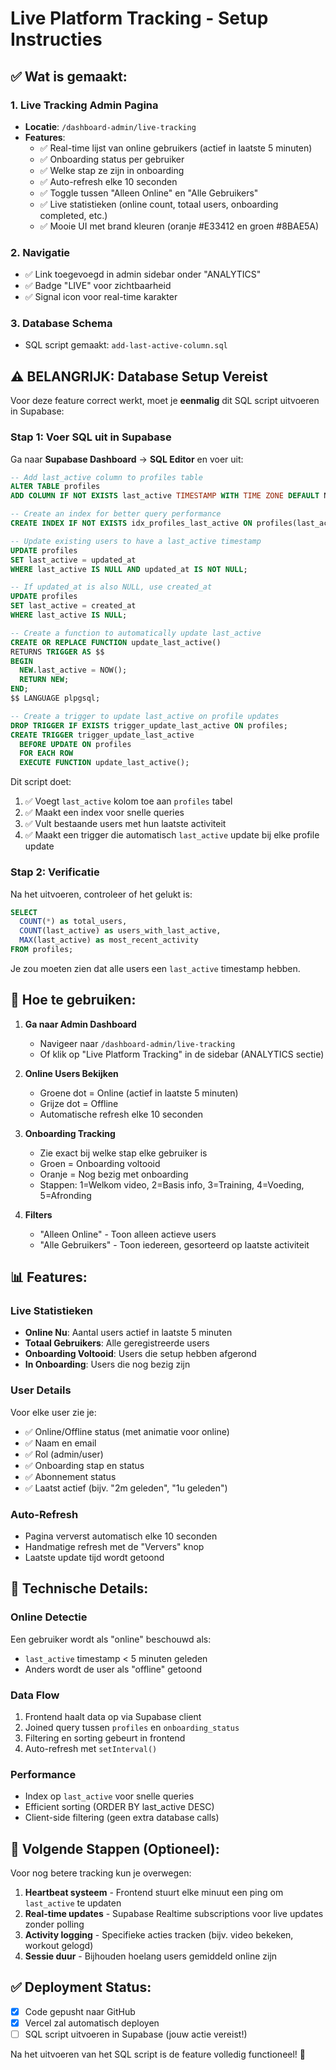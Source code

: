 # Live Platform Tracking - Setup Instructies

## ✅ Wat is gemaakt:

### 1. **Live Tracking Admin Pagina**
- **Locatie**: `/dashboard-admin/live-tracking`
- **Features**:
  - ✅ Real-time lijst van online gebruikers (actief in laatste 5 minuten)
  - ✅ Onboarding status per gebruiker
  - ✅ Welke stap ze zijn in onboarding
  - ✅ Auto-refresh elke 10 seconden
  - ✅ Toggle tussen "Alleen Online" en "Alle Gebruikers"
  - ✅ Live statistieken (online count, totaal users, onboarding completed, etc.)
  - ✅ Mooie UI met brand kleuren (oranje #E33412 en groen #8BAE5A)

### 2. **Navigatie**
- ✅ Link toegevoegd in admin sidebar onder "ANALYTICS"
- ✅ Badge "LIVE" voor zichtbaarheid
- ✅ Signal icon voor real-time karakter

### 3. **Database Schema**
- SQL script gemaakt: `add-last-active-column.sql`

## ⚠️ BELANGRIJK: Database Setup Vereist

Voor deze feature correct werkt, moet je **eenmalig** dit SQL script uitvoeren in Supabase:

### Stap 1: Voer SQL uit in Supabase

Ga naar **Supabase Dashboard** → **SQL Editor** en voer uit:

```sql
-- Add last_active column to profiles table
ALTER TABLE profiles 
ADD COLUMN IF NOT EXISTS last_active TIMESTAMP WITH TIME ZONE DEFAULT NOW();

-- Create an index for better query performance
CREATE INDEX IF NOT EXISTS idx_profiles_last_active ON profiles(last_active DESC);

-- Update existing users to have a last_active timestamp
UPDATE profiles 
SET last_active = updated_at 
WHERE last_active IS NULL AND updated_at IS NOT NULL;

-- If updated_at is also NULL, use created_at
UPDATE profiles 
SET last_active = created_at 
WHERE last_active IS NULL;

-- Create a function to automatically update last_active
CREATE OR REPLACE FUNCTION update_last_active()
RETURNS TRIGGER AS $$
BEGIN
  NEW.last_active = NOW();
  RETURN NEW;
END;
$$ LANGUAGE plpgsql;

-- Create a trigger to update last_active on profile updates
DROP TRIGGER IF EXISTS trigger_update_last_active ON profiles;
CREATE TRIGGER trigger_update_last_active
  BEFORE UPDATE ON profiles
  FOR EACH ROW
  EXECUTE FUNCTION update_last_active();
```

Dit script doet:
1. ✅ Voegt `last_active` kolom toe aan `profiles` tabel
2. ✅ Maakt een index voor snelle queries
3. ✅ Vult bestaande users met hun laatste activiteit
4. ✅ Maakt een trigger die automatisch `last_active` update bij elke profile update

### Stap 2: Verificatie

Na het uitvoeren, controleer of het gelukt is:

```sql
SELECT 
  COUNT(*) as total_users,
  COUNT(last_active) as users_with_last_active,
  MAX(last_active) as most_recent_activity
FROM profiles;
```

Je zou moeten zien dat alle users een `last_active` timestamp hebben.

## 🎯 Hoe te gebruiken:

1. **Ga naar Admin Dashboard**
   - Navigeer naar `/dashboard-admin/live-tracking`
   - Of klik op "Live Platform Tracking" in de sidebar (ANALYTICS sectie)

2. **Online Users Bekijken**
   - Groene dot = Online (actief in laatste 5 minuten)
   - Grijze dot = Offline
   - Automatische refresh elke 10 seconden

3. **Onboarding Tracking**
   - Zie exact bij welke stap elke gebruiker is
   - Groen = Onboarding voltooid
   - Oranje = Nog bezig met onboarding
   - Stappen: 1=Welkom video, 2=Basis info, 3=Training, 4=Voeding, 5=Afronding

4. **Filters**
   - "Alleen Online" - Toon alleen actieve users
   - "Alle Gebruikers" - Toon iedereen, gesorteerd op laatste activiteit

## 📊 Features:

### Live Statistieken
- **Online Nu**: Aantal users actief in laatste 5 minuten
- **Totaal Gebruikers**: Alle geregistreerde users
- **Onboarding Voltooid**: Users die setup hebben afgerond
- **In Onboarding**: Users die nog bezig zijn

### User Details
Voor elke user zie je:
- ✅ Online/Offline status (met animatie voor online)
- ✅ Naam en email
- ✅ Rol (admin/user)
- ✅ Onboarding stap en status
- ✅ Abonnement status
- ✅ Laatst actief (bijv. "2m geleden", "1u geleden")

### Auto-Refresh
- Pagina ververst automatisch elke 10 seconden
- Handmatige refresh met de "Ververs" knop
- Laatste update tijd wordt getoond

## 🔧 Technische Details:

### Online Detectie
Een gebruiker wordt als "online" beschouwd als:
- `last_active` timestamp < 5 minuten geleden
- Anders wordt de user als "offline" getoond

### Data Flow
1. Frontend haalt data op via Supabase client
2. Joined query tussen `profiles` en `onboarding_status`
3. Filtering en sorting gebeurt in frontend
4. Auto-refresh met `setInterval()`

### Performance
- Index op `last_active` voor snelle queries
- Efficient sorting (ORDER BY last_active DESC)
- Client-side filtering (geen extra database calls)

## 🚀 Volgende Stappen (Optioneel):

Voor nog betere tracking kun je overwegen:
1. **Heartbeat systeem** - Frontend stuurt elke minuut een ping om `last_active` te updaten
2. **Real-time updates** - Supabase Realtime subscriptions voor live updates zonder polling
3. **Activity logging** - Specifieke acties tracken (bijv. video bekeken, workout gelogd)
4. **Sessie duur** - Bijhouden hoelang users gemiddeld online zijn

## ✅ Deployment Status:

- [x] Code gepusht naar GitHub
- [x] Vercel zal automatisch deployen
- [ ] SQL script uitvoeren in Supabase (jouw actie vereist!)

Na het uitvoeren van het SQL script is de feature volledig functioneel! 🎉

